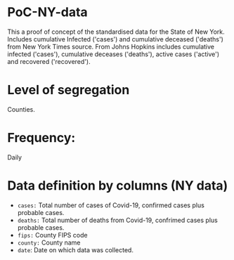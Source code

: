 # PoC-NY-data
This a proof of concept of the standardised data for the State of New York. Includes cumulative Infected ('cases') and cumulative deceased ('deaths') from New York Times source. 
From Johns Hopkins includes cumulative infected ('cases'), cumulative deceases ('deaths'), active cases ('active') and recovered ('recovered').

# Level of segregation

Counties.

# Frequency: 

Daily

# Data definition by columns (NY data)

- `cases:` Total number of cases of Covid-19, confirmed cases plus probable cases. 
- `deaths:` Total number of deaths from Covid-19, confrimed cases plus probable cases. 
- `fips:` County FIPS code
- `county:` County name
- `date`: Date on which data was collected.

